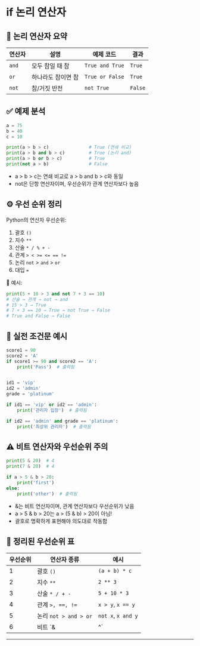 # if 논리 연산자

## 🧠 논리 연산자 요약
| 연산자 | 설명           | 예제 코드         | 결과   |
|--------|----------------|-------------------|--------|
| `and` | 모두 참일 때 참 | `True and True`   | `True` |
| `or`  | 하나라도 참이면 참 | `True or False` | `True` |
| `not` | 참/거짓 반전     | `not True`        | `False` |


## ✅ 예제 분석
```python
a = 75
b = 40
c = 10

print(a > b > c)               # True (연쇄 비교)
print(a > b and b > c)         # True (논리 and)
print(a > b or b > c)          # True
print(not a > b)               # False
```

- a > b > c는 연쇄 비교로 a > b and b > c와 동일
- not은 단항 연산자이며, 우선순위가 관계 연산자보다 높음

## ⚙️ 우선 순위 정리
Python의 연산자 우선순위:
1. 괄호 `()`
2. 지수 `**`
3. 산술 `* / % + -`
4. 관계 `> < >= <= == !=`
5. 논리 `not` > `and` > `or`
6. 대입 `=`


📌 예시:
```python
print(5 + 10 > 3 and not 7 + 3 == 10)
# 산술 → 관계 → not → and
# 15 > 3 → True
# 7 + 3 == 10 → True → not True → False
# True and False → False
```


## 🧩 실전 조건문 예시
```python
score1 = 90
score2 = 'A'
if score1 >= 90 and score2 == 'A':
    print('Pass')  # 출력됨


id1 = 'vip'
id2 = 'admin'
grade = 'platinum'

if id1 == 'vip' or id2 == 'admin':
    print('관리자 입장')  # 출력됨

if id2 == 'admin' and grade == 'platinum':
    print('최상위 관리자')  # 출력됨
```


## ⚠️ 비트 연산자와 우선순위 주의
```python
print(5 & 20)  # 4
print(7 & 20)  # 4

if a > 5 & b > 20:
    print('first')
else:
    print('other')  # 출력됨

```

- &는 비트 연산자이며, 관계 연산자보다 우선순위가 낮음
- a > 5 & b > 20는 a > (5 & b) > 20이 아님!
- 괄호로 명확하게 표현해야 의도대로 작동함

## 🧾 정리된 우선순위 표
| 우선순위 | 연산자 종류        | 예시                  |
|----------|--------------------|------------------------|
| 1        | 괄호 `()`           | `(a + b) * c`          |
| 2        | 지수 `**`           | `2 ** 3`               |
| 3        | 산술 `* / + -`      | `5 + 10 * 3`           |
| 4        | 관계 `>, ==, !=`    | `x > y`, `x == y`      |
| 5        | 논리 `not > and > or` | `not x`, `x and y`     |
| 6        | 비트 `& | ^`        | `x & y`, `x | y`       |

---




